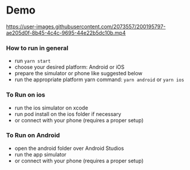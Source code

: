 # Demo

https://user-images.githubusercontent.com/2073557/200195797-ae205d0f-8b45-4c4c-9695-44e22b5dc10b.mp4

### How to run in general

- run `yarn start`
- choose your desired platform: Android or iOS
- prepare the simulator or phone like suggested below
- run the appropriate platform yarn command: `yarn android` or `yarn ios`

### To Run on ios

- run the ios simulator on xcode
- run pod install on the ios folder if necessary
- or connect with your phone (requires a proper setup)

### To Run on Android

- open the android folder over Android Studios
- run the app simulator
- or connect with your phone (requires a proper setup)
